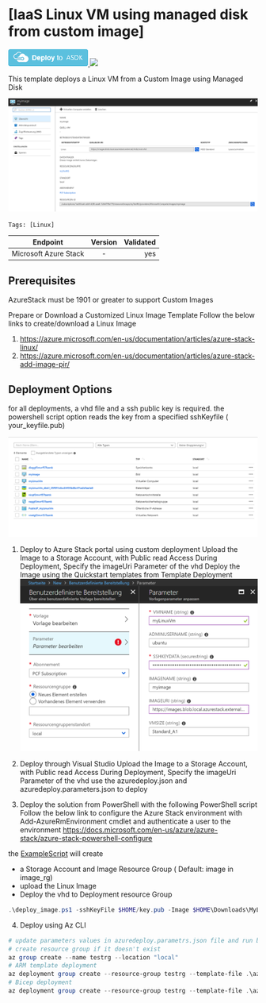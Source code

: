 # [IaaS Linux VM using managed disk from custom image]
<a href="https://portal.local.azurestack.external/#create/Microsoft.Template/uri/https%3A%2F%2Fraw.githubusercontent.com%2FAzure%2Fazurestack-quickstart-templates%2Fmaster%2F101-simple-linux-vm-custom-managed-disk%2Fazuredeploy.json" target="_blank">
<img src="images/deploytoasdk.png"/>
</a>
<a href="http://armviz.io/#/?load=https://raw.githubusercontent.com/Azure/azurestack-quickstart-templates/master/101-simple-linux-vm-custom-managed-disk/azuredeploy.json" target="_blank">
  <img src="http://armviz.io/visualizebutton.png"/>
</a>

This template deploys a Linux VM from a Custom Image using Managed Disk  

![ManagedDisks](images/image.png)

`Tags: [Linux]`

| Endpoint        | Version           | Validated  |
| ------------- |:-------------:| -----:|
| Microsoft Azure Stack      | - |  yes|

## Prerequisites

AzureStack must be 1901 or greater to support Custom Images 

Prepare or Download a Customized Linux Image Template
Follow the below links to create/download a Linux Image 

1. https://azure.microsoft.com/en-us/documentation/articles/azure-stack-linux/ 
2. https://azure.microsoft.com/en-us/documentation/articles/azure-stack-add-image-pir/


## Deployment Options

for all deployments, a vhd file and a ssh public key is required.
the powershell script option reads the key from a specified sshKeyfile ( your_keyfile.pub)

![ResourceGroup](images/rg.png)

1. Deploy to Azure Stack portal using custom deployment
Upload the Image to a Storage Account, with Public read Access
During Deployment, Specify the imageUri Parameter of the vhd
Deploy the Image using the Quickstart templates from Template Deployment
![template](images/template.png)

2. Deploy through Visual Studio
Upload the Image to a Storage Account, with Public read Access
During Deployment, Specify the imageUri Parameter of the vhd
use the azuredeploy.json and azuredeploy.parameters.json to deploy

3. Deploy the solution from PowerShell with the following PowerShell script 
Follow the below link to configure the Azure Stack environment with Add-AzureRmEnvironment cmdlet and authenticate a user to the environment
https://docs.microsoft.com/en-us/azure/azure-stack/azure-stack-powershell-configure
  
the [ExampleScript](deploy_image.ps1)  will create
- a Storage Account and Image Resource Group ( Default: image in image_rg)
- upload the Linux Image
- Deploy the vhd to Deployment resource Group

```Powershell
.\deploy_image.ps1 -sshKeyFile $HOME/key.pub -Image $HOME\Downloads\MyLinuxVM.vhd
```

4. Deploy using Az CLI
```Powershell
# update parameters values in azuredeploy.parametrs.json file and run below commands
# create resource group if it doesn't exist
az group create --name testrg --location "local"
# ARM template deployment
az deployment group create --resource-group testrg --template-file .\azuredeploy.json --parameters .\azuredeploy.parameters.json
# Bicep deployment
az deployment group create --resource-group testrg --template-file .\azuredeploy.bicep --parameters .\azuredeploy.parameters.json  
```